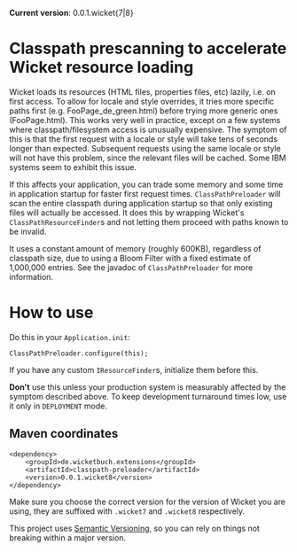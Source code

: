 **Current version**: 0.0.1.wicket{7|8}

# Classpath prescanning to accelerate Wicket resource loading

Wicket loads its resources (HTML files, properties files, etc) lazily, i.e. on first access. To allow for locale and style overrides, it tries
more specific paths first (e.g. FooPage_de_green.html) before trying more generic ones (FooPage.html). This works very well in practice, except
on a few systems where classpath/filesystem access is unusually expensive. The symptom of this is that the first request with a locale or style
will take tens of seconds longer than expected. Subsequent requests using the same locale or style will not have this problem, since the relevant
files will be cached. Some IBM systems seem to exhibit this issue.

If this affects your application, you can trade some memory and some time in application startup for faster first request times. 
`ClassPathPreloader` will scan the entire classpath during application startup so that only existing files will actually be accessed. It does this
by wrapping Wicket's `ClassPathResourceFinder`s and not letting them proceed with paths known to be invalid.

It uses a constant amount of memory (roughly 600KB), regardless of classpath size, due to using a Bloom Filter with a fixed estimate of 1,000,000 
entries. See the javadoc of `ClassPathPreloader` for more information.

# How to use

Do this in your `Application.init`:

    ClassPathPreloader.configure(this);

If you have any custom `IResourceFinder`s, initialize them before this.

**Don't** use this unless your production system is measurably affected by the symptom described above. To keep development turnaround times low,
use it only in `DEPLOYMENT` mode. 
  
## Maven coordinates

    <dependency>
        <groupId>de.wicketbuch.extensions</groupId>
        <artifactId>classpath-preloader</artifactId>
        <version>0.0.1.wicket8</version>
    </dependency>

Make sure you choose the correct version for the version of Wicket you are
using, they are suffixed with `.wicket7` and `.wicket8` respectively.

This project uses [Semantic Versioning](http://semver.org/), so you can rely on
things not breaking within a major version.
